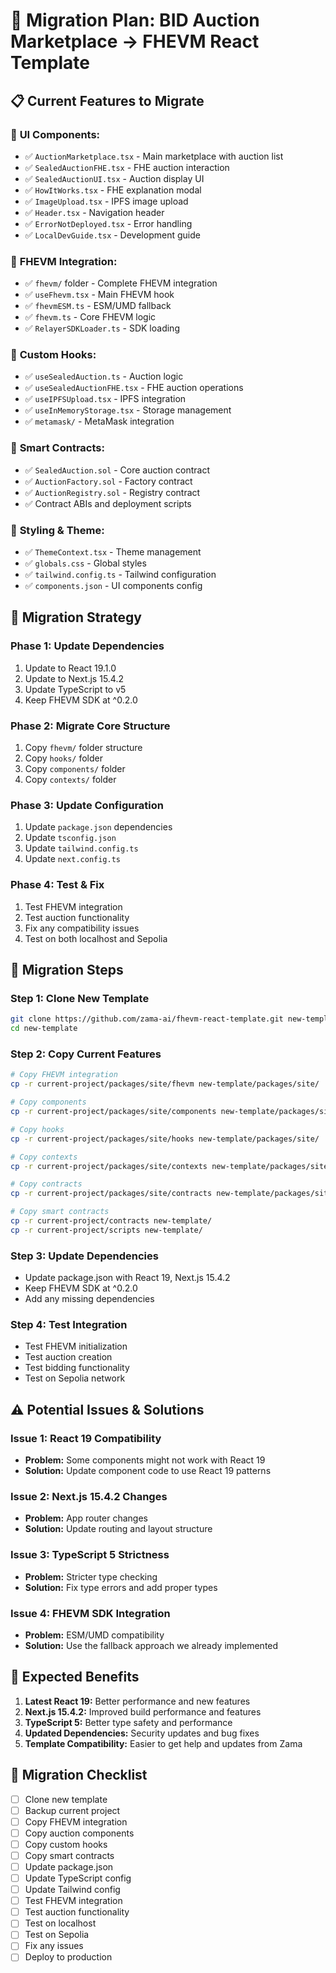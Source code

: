 # 🚀 Migration Plan: BID Auction Marketplace → FHEVM React Template

## 📋 Current Features to Migrate

### 🎨 **UI Components:**
- ✅ `AuctionMarketplace.tsx` - Main marketplace with auction list
- ✅ `SealedAuctionFHE.tsx` - FHE auction interaction
- ✅ `SealedAuctionUI.tsx` - Auction display UI
- ✅ `HowItWorks.tsx` - FHE explanation modal
- ✅ `ImageUpload.tsx` - IPFS image upload
- ✅ `Header.tsx` - Navigation header
- ✅ `ErrorNotDeployed.tsx` - Error handling
- ✅ `LocalDevGuide.tsx` - Development guide

### 🔧 **FHEVM Integration:**
- ✅ `fhevm/` folder - Complete FHEVM integration
- ✅ `useFhevm.tsx` - Main FHEVM hook
- ✅ `fhevmESM.ts` - ESM/UMD fallback
- ✅ `fhevm.ts` - Core FHEVM logic
- ✅ `RelayerSDKLoader.ts` - SDK loading

### 🎣 **Custom Hooks:**
- ✅ `useSealedAuction.ts` - Auction logic
- ✅ `useSealedAuctionFHE.tsx` - FHE auction operations
- ✅ `useIPFSUpload.tsx` - IPFS integration
- ✅ `useInMemoryStorage.tsx` - Storage management
- ✅ `metamask/` - MetaMask integration

### 📄 **Smart Contracts:**
- ✅ `SealedAuction.sol` - Core auction contract
- ✅ `AuctionFactory.sol` - Factory contract
- ✅ `AuctionRegistry.sol` - Registry contract
- ✅ Contract ABIs and deployment scripts

### 🎨 **Styling & Theme:**
- ✅ `ThemeContext.tsx` - Theme management
- ✅ `globals.css` - Global styles
- ✅ `tailwind.config.ts` - Tailwind configuration
- ✅ `components.json` - UI components config

## 🎯 Migration Strategy

### Phase 1: Update Dependencies
1. Update to React 19.1.0
2. Update to Next.js 15.4.2
3. Update TypeScript to v5
4. Keep FHEVM SDK at ^0.2.0

### Phase 2: Migrate Core Structure
1. Copy `fhevm/` folder structure
2. Copy `hooks/` folder
3. Copy `components/` folder
4. Copy `contexts/` folder

### Phase 3: Update Configuration
1. Update `package.json` dependencies
2. Update `tsconfig.json`
3. Update `tailwind.config.ts`
4. Update `next.config.ts`

### Phase 4: Test & Fix
1. Test FHEVM integration
2. Test auction functionality
3. Fix any compatibility issues
4. Test on both localhost and Sepolia

## 🔄 Migration Steps

### Step 1: Clone New Template
```bash
git clone https://github.com/zama-ai/fhevm-react-template.git new-template
cd new-template
```

### Step 2: Copy Current Features
```bash
# Copy FHEVM integration
cp -r current-project/packages/site/fhevm new-template/packages/site/

# Copy components
cp -r current-project/packages/site/components new-template/packages/site/

# Copy hooks
cp -r current-project/packages/site/hooks new-template/packages/site/

# Copy contexts
cp -r current-project/packages/site/contexts new-template/packages/site/

# Copy contracts
cp -r current-project/packages/site/contracts new-template/packages/site/

# Copy smart contracts
cp -r current-project/contracts new-template/
cp -r current-project/scripts new-template/
```

### Step 3: Update Dependencies
- Update package.json with React 19, Next.js 15.4.2
- Keep FHEVM SDK at ^0.2.0
- Add any missing dependencies

### Step 4: Test Integration
- Test FHEVM initialization
- Test auction creation
- Test bidding functionality
- Test on Sepolia network

## ⚠️ Potential Issues & Solutions

### Issue 1: React 19 Compatibility
- **Problem:** Some components might not work with React 19
- **Solution:** Update component code to use React 19 patterns

### Issue 2: Next.js 15.4.2 Changes
- **Problem:** App router changes
- **Solution:** Update routing and layout structure

### Issue 3: TypeScript 5 Strictness
- **Problem:** Stricter type checking
- **Solution:** Fix type errors and add proper types

### Issue 4: FHEVM SDK Integration
- **Problem:** ESM/UMD compatibility
- **Solution:** Use the fallback approach we already implemented

## 🎉 Expected Benefits

1. **Latest React 19:** Better performance and new features
2. **Next.js 15.4.2:** Improved build performance and features
3. **TypeScript 5:** Better type safety and performance
4. **Updated Dependencies:** Security updates and bug fixes
5. **Template Compatibility:** Easier to get help and updates from Zama

## 📝 Migration Checklist

- [ ] Clone new template
- [ ] Backup current project
- [ ] Copy FHEVM integration
- [ ] Copy auction components
- [ ] Copy custom hooks
- [ ] Copy smart contracts
- [ ] Update package.json
- [ ] Update TypeScript config
- [ ] Update Tailwind config
- [ ] Test FHEVM integration
- [ ] Test auction functionality
- [ ] Test on localhost
- [ ] Test on Sepolia
- [ ] Fix any issues
- [ ] Deploy to production

